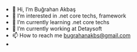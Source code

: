 - 👋 Hi, I’m Buğrahan Akbaş
- 👀 I’m interested in .net core techs, framework
- 🌱 I’m currently learning .net core techs
- 🔭 I’m currently working at Detaysoft
- 📫 How to reach me bugrahanakbs@gmail.com
- 

<!---
bugrakbas/bugrakbas is a ✨ special ✨ repository because its `README.md` (this file) appears on your GitHub profile.
You can click the Preview link to take a look at your changes.
--->

